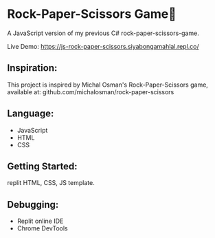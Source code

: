 # Rock-Paper-Scissors Game🎉
A JavaScript version of my previous C# rock-paper-scissors-game.

Live Demo: https://js-rock-paper-scissors.siyabongamahlal.repl.co/

## Inspiration:
This project is inspired by Michal Osman's Rock-Paper-Scissors game, available at: 
github.com/michalosman/rock-paper-scissors

## Language: 
* JavaScript
* HTML
* CSS

## Getting Started:
replit HTML, CSS, JS template.

## Debugging:
* Replit online IDE
* Chrome DevTools







